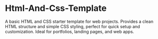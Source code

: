 # Html-And-Css-Template
A basic HTML and CSS starter template for web projects. Provides a clean HTML structure and simple CSS styling, perfect for quick setup and customization. Ideal for portfolios, landing pages, and web apps.
